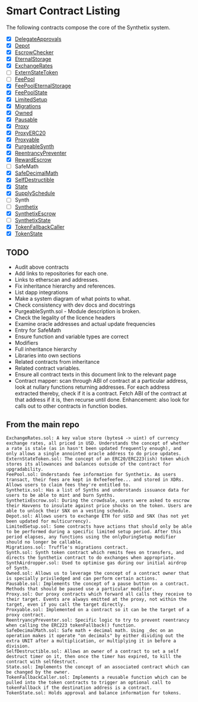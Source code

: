 # Smart Contract Listing

The following contracts compose the core of the Synthetix system.

* [x] [DelegateApprovals](DelegateApprovals.md)
* [x] [Depot](Depot.md)
* [x] [EscrowChecker](EscrowChecker.md)
* [x] [EternalStorage](EternalStorage.md)
* [x] [ExchangeRates](ExchangeRates.md)
* [ ] [ExternStateToken](ExternStateToken.md)
* [ ] [FeePool](FeePool.md)
* [x] [FeePoolEternalStorage](FeePoolEternalStorage.md)
* [x] [FeePoolState](FeePoolState.md)
* [x] [LimitedSetup](LimitedSetup.md)
* [x] [Migrations](Migrations.md)
* [x] [Owned](Owned.md)
* [x] [Pausable](Pausable.md)
* [x] [Proxy](Proxy.md)
* [x] [ProxyERC20](ProxyERC20.md)
* [x] [Proxyable](Proxyable.md)
* [x] [PurgeableSynth](PurgeableSynth.md)
* [x] [ReentrancyPreventer](ReentrancyPreventer.md)
* [x] [RewardEscrow](RewardEscrow.md)
* [ ] SafeMath
* [x] [SafeDecimalMath](SafeDecimalMath.md)
* [x] [SelfDestructible](SelfDestructible.md)
* [x] [State](State.md)
* [x] [SupplySchedule](SupplySchedule.md)
* [ ] Synth
* [ ] [Synthetix](Synthetix.md)
* [x] [SynthetixEscrow](SynthetixEscrow.md)
* [ ] [SynthetixState](SynthetixState.md)
* [x] [TokenFallbackCaller](TokenFallbackCaller.md)
* [x] [TokenState](TokenState.md)

## TODO

* Audit above contracts
* Add links to repositories for each one.
* Links to etherscan and addresses.
* Fix inheritance hierarchy and references.
* List dapp integrations
* Make a system diagram of what points to what.
* Check consistency with dev docs and docstrings
* PurgeableSynth.sol - Module description is broken.
* Check the legality of the licence headers
* Examine oracle addresses and actual update frequencies
* Entry for SafeMath
* Ensure function and variable types are correct
* Modifiers
* Full inheritance hierarchy
* Libraries into own sections
* Related contracts from inheritance
* Related contract variables.
* Ensure all contract texts in this document link to the relevant page
* Contract mapper: scan through ABI of contract at a particular address, look at nullary functions returning addresses. For each address extracted thereby, check if it is a contract. Fetch ABI of the contract at that address if it is, then recurse until done. Enhancement: also look for calls out to other contracts in function bodies.


## From the main repo


    ExchangeRates.sol: A key value store (bytes4 -> uint) of currency exchange rates, all priced in USD. Understands the concept of whether a rate is stale (as in hasn't been updated frequently enough), and only allows a single annointed oracle address to do price updates.
    ExternStateToken.sol: The concept of an ERC20/ERC223(ish) token which stores its allowances and balances outside of the contract for upgradability.
    FeePool.sol: Understands fee information for Synthetix. As users transact, their fees are kept in 0xfeefeefee... and stored in XDRs. Allows users to claim fees they're entitled to.
    Synthetix.sol: Has a list of Synths and understands issuance data for users to be able to mint and burn Synths.
    SynthetixEscrow.sol: During the crowdsale, users were asked to escrow their Havvens to insulate against price shocks on the token. Users are able to unlock their SNX on a vesting schedule.
    Depot.sol: Allows users to exchange ETH for sUSD and SNX (has not yet been updated for multicurrency).
    LimitedSetup.sol: Some contracts have actions that should only be able to be performed during a specific limited setup period. After this period elapses, any functions using the onlyDuringSetup modifier should no longer be callable.
    Migrations.sol: Truffle's migrations contract.
    Synth.sol: Synth token contract which remits fees on transfers, and directs the Synthetix contract to do exchanges when appropriate.
    SynthAirdropper.sol: Used to optimise gas during our initial airdrop of Synth.
    Owned.sol: Allows us to leverage the concept of a contract owner that is specially priviledged and can perform certain actions.
    Pausable.sol: Implements the concept of a pause button on a contract. Methods that should be paused use a particular modifier.
    Proxy.sol: Our proxy contracts which forward all calls they receive to their target. Events are always emitted at the proxy, not within the target, even if you call the target directly.
    Proxyable.sol: Implemented on a contract so it can be the target of a proxy contract.
    ReentryancyPreventer.sol: Specific logic to try to prevent reentrancy when calling the ERC223 tokenFallback() function.
    SafeDecimalMath.sol: Safe math + decimal math. Using _dec on an operation makes it operate "on decimals" by either dividing out the extra UNIT after a multiplication, or multiplying it in before a division.
    SelfDestructible.sol: Allows an owner of a contract to set a self destruct timer on it, then once the timer has expired, to kill the contract with selfdestruct.
    State.sol: Implements the concept of an associated contract which can be changed by the owner.
    TokenFallbackCaller.sol: Implements a reusable function which can be pulled into the token contracts to trigger an optional call to tokenFallback if the destination address is a contract.
    TokenState.sol: Holds approval and balance information for tokens.

